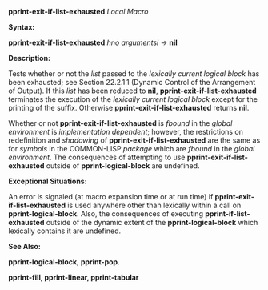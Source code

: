 **pprint-exit-if-list-exhausted** *Local Macro* 

**Syntax:** 

**pprint-exit-if-list-exhausted** *hno argumentsi →* **nil** 

**Description:** 

Tests whether or not the *list* passed to the *lexically current logical block* has been exhausted; see Section 22.2.1.1 (Dynamic Control of the Arrangement of Output). If this *list* has been reduced to **nil**, **pprint-exit-if-list-exhausted** terminates the execution of the *lexically current logical block* except for the printing of the suffix. Otherwise **pprint-exit-if-list-exhausted** returns **nil**. 

Whether or not **pprint-exit-if-list-exhausted** is *fbound* in the *global environment* is *implementation dependent*; however, the restrictions on redefinition and *shadowing* of **pprint-exit-if-list-exhausted** are the same as for *symbols* in the COMMON-LISP *package* which are *fbound* in the *global environment*. The consequences of attempting to use **pprint-exit-if-list-exhausted** outside of **pprint-logical-block** are undefined. 

**Exceptional Situations:** 

An error is signaled (at macro expansion time or at run time) if **pprint-exit-if-list-exhausted** is used anywhere other than lexically within a call on **pprint-logical-block**. Also, the consequences of executing **pprint-if-list-exhausted** outside of the dynamic extent of the **pprint-logical-block** which lexically contains it are undefined. 

**See Also:** 

**pprint-logical-block**, **pprint-pop**. 



 

 

**pprint-fill, pprint-linear, pprint-tabular** 

